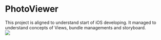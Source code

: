 # PhotoViewer
This project is aligned to understand start of iOS developing. It managed to understand concepts of Views, bundle managements and storyboard.  
![](https://github.com/koztimesin/PhotoViewer/blob/main/gifproject.gif)
